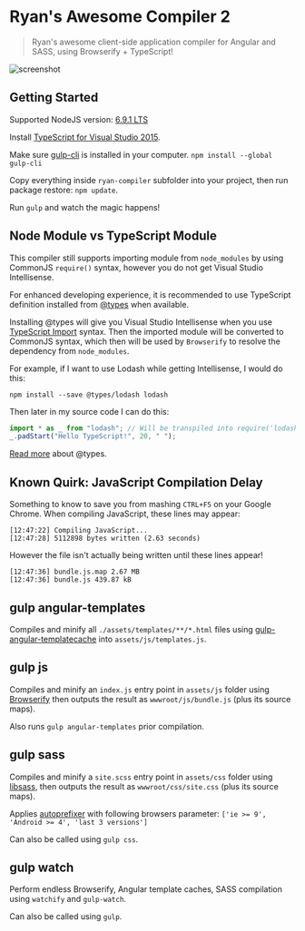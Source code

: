 # Ryan's Awesome Compiler 2

> Ryan's awesome client-side application compiler for Angular and SASS, using Browserify + TypeScript!

![screenshot](https://raw.githubusercontent.com/ryanelian/ryan-compiler/master/screenshot.PNG)

## Getting Started

Supported NodeJS version: [6.9.1 LTS](https://nodejs.org/en/download/)

Install [TypeScript for Visual Studio 2015](https://www.microsoft.com/en-us/download/details.aspx?id=48593).

Make sure [gulp-cli](https://github.com/gulpjs/gulp/blob/master/docs/getting-started.md) is installed in your computer. `npm install --global gulp-cli`

Copy everything inside `ryan-compiler` subfolder into your project, then run package restore: `npm update`.

Run `gulp` and watch the magic happens!

## Node Module vs TypeScript Module

This compiler still supports importing module from `node_modules` by using CommonJS `require()` syntax, however you do not get Visual Studio Intellisense.

For enhanced developing experience, it is recommended to use TypeScript definition installed from [@types](http://microsoft.github.io/TypeSearch/) when available.

Installing @types will give you Visual Studio Intellisense when you use [TypeScript Import](https://www.typescriptlang.org/docs/handbook/modules.html) syntax. Then the imported module will be converted to CommonJS syntax, which then will be used by `Browserify` to resolve the dependency from `node_modules`.

For example, if I want to use Lodash while getting Intellisense, I would do this:

`npm install --save @types/lodash lodash`

Then later in my source code I can do this:

```typescript
import * as _ from "lodash"; // Will be transpiled into require('lodash') and then resolved.
_.padStart("Hello TypeScript!", 20, " ");
```

[Read more](https://blogs.msdn.microsoft.com/typescript/2016/06/15/the-future-of-declaration-files/) about @types.

## Known Quirk: JavaScript Compilation Delay

Something to know to save you from mashing `CTRL+F5` on your Google Chrome. When compiling JavaScript, these lines may appear:

```
[12:47:22] Compiling JavaScript...
[12:47:28] 5112898 bytes written (2.63 seconds)
```

However the file isn't actually being written until these lines appear!

```
[12:47:36] bundle.js.map 2.67 MB
[12:47:36] bundle.js 439.87 kB
```

## gulp angular-templates

Compiles and minify all `./assets/templates/**/*.html` files using [gulp-angular-templatecache](https://github.com/miickel/gulp-angular-templatecache) into `assets/js/templates.js`.

## gulp js

Compiles and minify an `index.js` entry point in `assets/js` folder using [Browserify](https://github.com/substack/node-browserify) then outputs the result as `wwwroot/js/bundle.js` (plus its source maps).

Also runs `gulp angular-templates` prior compilation.

## gulp sass

Compiles and minify a `site.scss` entry point in `assets/css` folder using [libsass](https://github.com/sass/libsass), then outputs the result as `wwwroot/css/site.css` (plus its source maps).

Applies [autoprefixer](https://github.com/postcss/autoprefixer) with following browsers parameter: `['ie >= 9', 'Android >= 4', 'last 3 versions']`

Can also be called using `gulp css`.

## gulp watch

Perform endless Browserify, Angular template caches, SASS compilation using `watchify` and `gulp-watch`.

Can also be called using `gulp`.
